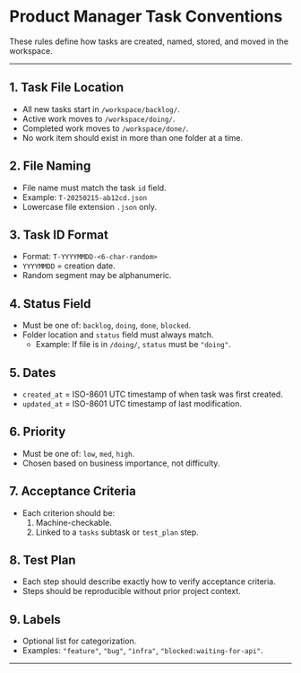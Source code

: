 # Product Manager Task Conventions

These rules define how tasks are created, named, stored, and moved in the workspace.

---

## 1. Task File Location
- All new tasks start in `/workspace/backlog/`.
- Active work moves to `/workspace/doing/`.
- Completed work moves to `/workspace/done/`.
- No work item should exist in more than one folder at a time.

## 2. File Naming
- File name must match the task `id` field.
- Example: `T-20250215-ab12cd.json`
- Lowercase file extension `.json` only.

## 3. Task ID Format
- Format: `T-YYYYMMDD-<6-char-random>`
- `YYYYMMDD` = creation date.
- Random segment may be alphanumeric.

## 4. Status Field
- Must be one of: `backlog`, `doing`, `done`, `blocked`.
- Folder location and `status` field must always match.
  - Example: If file is in `/doing/`, `status` must be `"doing"`.

## 5. Dates
- `created_at` = ISO-8601 UTC timestamp of when task was first created.
- `updated_at` = ISO-8601 UTC timestamp of last modification.

## 6. Priority
- Must be one of: `low`, `med`, `high`.
- Chosen based on business importance, not difficulty.

## 7. Acceptance Criteria
- Each criterion should be:
  1. Machine-checkable.
  2. Linked to a `tasks` subtask or `test_plan` step.

## 8. Test Plan
- Each step should describe exactly how to verify acceptance criteria.
- Steps should be reproducible without prior project context.

## 9. Labels
- Optional list for categorization.
- Examples: `"feature"`, `"bug"`, `"infra"`, `"blocked:waiting-for-api"`.

---
